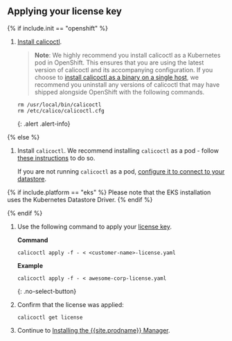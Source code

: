 ## Applying your license key

{% if include.init == "openshift" %}

1. [Install calicoctl]({{site.baseurl}}/{{page.version}}/usage/calicoctl/install#installing-calicoctl-as-a-kubernetes-pod).

   > **Note**: We highly recommend you install calicoctl as a Kubernetes pod in OpenShift.
   This ensures that you are using the latest version of calicoctl and its accompanying configuration.
   If you choose to [install calicoctl as a binary on a single host]({{site.baseurl}}/{{page.version}}/usage/calicoctl/install#installing-calicoctl-as-a-binary-on-a-single-host),
   we recommend you uninstall any versions of calicoctl that may have shipped alongside OpenShift with the following commands.
   ```
   rm /usr/local/bin/calicoctl
   rm /etc/calico/calicoctl.cfg
   ```
   {: .alert .alert-info}

{% else %}

1. Install `calicoctl`.  We recommend installing `calicoctl` as a pod -
   follow [these instructions]({{site.baseurl}}/{{page.version}}/usage/calicoctl/install) to do so.

   If you are not running `calicoctl` as a pod, [configure it to connect to your datastore]({{site.baseurl}}/{{page.version}}/usage/calicoctl/configure).

{% if include.platform == "eks" %}
   Please note that the EKS installation uses the Kubernetes Datastore Driver.
{% endif %}

{% endif %}

1. Use the following command to apply your [license key]({{site.baseurl}}/{{page.version}}/reference/calicoctl/resources/licensekey).

   **Command**
   ```
   calicoctl apply -f - < <customer-name>-license.yaml
   ```

   **Example**
   ```
   calicoctl apply -f - < awesome-corp-license.yaml
   ```
   {: .no-select-button}

1. Confirm that the license was applied:

   ```
   calicoctl get license
   ```

1. Continue to [Installing the {{site.prodname}} Manager](#install-cnx-mgr).
